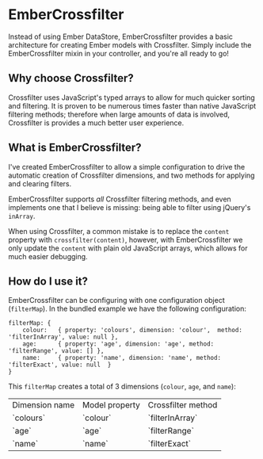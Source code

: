 EmberCrossfilter
================

Instead of using Ember DataStore, EmberCrossfilter provides a basic architecture for creating Ember models with Crossfilter. Simply include the EmberCrossfilter mixin in your controller, and you're all ready to go!

Why choose Crossfilter?
-------------

Crossfilter uses JavaScript's typed arrays to allow for much quicker sorting and filtering. It is proven to be numerous times faster than native JavaScript filtering methods; therefore when large amounts of data is involved, Crossfilter is provides a much better user experience.


What is EmberCrossfilter?
-------------

I've created EmberCrossfilter to allow a simple configuration to drive the automatic creation of Crossfilter dimensions, and two methods for applying and clearing filters.

EmberCrossfilter supports *all* Crossfilter filtering methods, and even implements one that I believe is missing: being able to filter using jQuery's `inArray`.

When using Crossfilter, a common mistake is to replace the `content` property with `crossfilter(content)`, however, with EmberCrossfilter we only update the `content` with plain old JavaScript arrays, which allows for much easier debugging.


How do I use it?
-------------

EmberCrossfilter can be configuring with one configuration object (`filterMap`). In the bundled example we have the following configuration:

	filterMap: {
		colour:   { property: 'colours', dimension: 'colour',  method: 'filterInArray', value: null },
		age:      { property: 'age', dimension: 'age', method: 'filterRange', value: [] },
		name:     { property: 'name', dimension: 'name', method: 'filterExact', value: null  }
	}
	
This `filterMap` creates a total of 3 dimensions (`colour`, `age`, and `name`):

<table>
    <tr>
        <td>Dimension name</td>
        <td>Model property</td>
        <td>Crossfilter method</td>
    </tr>
    <tr>
	<td>`colours`</td>
	<td>`colour`</td>
	<td>`filterInArray`</td>
    </tr>
    <tr>
	<td>`age`</td>
	<td>`age`</td>
	<td>`filterRange`</td>
    </tr>
    <tr>
	<td>`name`</td>
	<td>`name`</td>
	<td>`filterExact`</td>
    </tr>
</table>